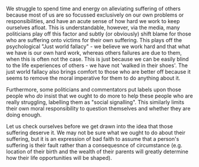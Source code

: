 We struggle to spend time and energy on alleviating suffering of others because most of us are so focussed exclusively on our own problems or responsibilities, and have an acute sense of how hard we work to keep ourselves afloat. This is understandable, however, via the media, many politicians play off this factor and subtly (or obviously) shift blame for those who are suffering onto victims for their own suffering. This plays off the psychological "Just world fallacy" - we believe we work hard and that what we have is our own hard work, whereas others failures are due to them, when this is often not the case. This is just because we can be easily blind to the life experiences of others - we have not 'walked in their shoes'. The just world fallacy also brings comfort to those who are better off because it seems to remove the moral imperative for them to do anything about it. 

Furthermore, some politicians and commentators put labels upon those people who _do_ insist that we ought to do more to help these people who are really struggling, labelling them as "social signalling". This similarly limits their own moral responsibility to question themselves and whether they are doing enough. 

Let us check ourselves before we get drawn into the idea that those suffering deserve it. We may not be sure what we ought to do about their suffering, but it is an expression of bad faith to assume that a person's suffering is their fault rather than a consequesnce of circumstance (e.g. location of their birth and the wealth of their parents will greatly determine how their life opportunities will be shaped).
